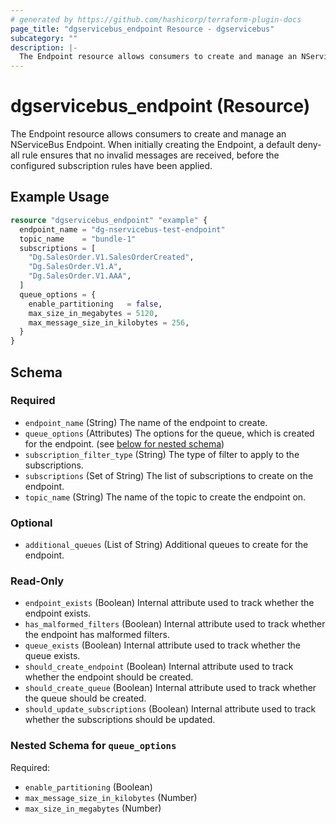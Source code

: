 ```yaml
---
# generated by https://github.com/hashicorp/terraform-plugin-docs
page_title: "dgservicebus_endpoint Resource - dgservicebus"
subcategory: ""
description: |-
  The Endpoint resource allows consumers to create and manage an NServiceBus Endpoint. When initially creating the Endpoint, a default deny-all rule ensures that no invalid messages are received, before the configured subscription rules have been applied.
---
```


# dgservicebus_endpoint (Resource)

The Endpoint resource allows consumers to create and manage an NServiceBus Endpoint. When initially creating the Endpoint, a default deny-all rule ensures that no invalid messages are received, before the configured subscription rules have been applied.

## Example Usage

```terraform
resource "dgservicebus_endpoint" "example" {
  endpoint_name = "dg-nservicebus-test-endpoint"
  topic_name    = "bundle-1"
  subscriptions = [
    "Dg.SalesOrder.V1.SalesOrderCreated",
    "Dg.SalesOrder.V1.A",
    "Dg.SalesOrder.V1.AAA",
  ]
  queue_options = {
    enable_partitioning   = false,
    max_size_in_megabytes = 5120,
    max_message_size_in_kilobytes = 256,
  }
}
```

<!-- schema generated by tfplugindocs -->
## Schema

### Required

- `endpoint_name` (String) The name of the endpoint to create.
- `queue_options` (Attributes) The options for the queue, which is created for the endpoint. (see [below for nested schema](#nestedatt--queue_options))
- `subscription_filter_type` (String) The type of filter to apply to the subscriptions.
- `subscriptions` (Set of String) The list of subscriptions to create on the endpoint.
- `topic_name` (String) The name of the topic to create the endpoint on.

### Optional

- `additional_queues` (List of String) Additional queues to create for the endpoint.

### Read-Only

- `endpoint_exists` (Boolean) Internal attribute used to track whether the endpoint exists.
- `has_malformed_filters` (Boolean) Internal attribute used to track whether the endpoint has malformed filters.
- `queue_exists` (Boolean) Internal attribute used to track whether the queue exists.
- `should_create_endpoint` (Boolean) Internal attribute used to track whether the endpoint should be created.
- `should_create_queue` (Boolean) Internal attribute used to track whether the queue should be created.
- `should_update_subscriptions` (Boolean) Internal attribute used to track whether the subscriptions should be updated.

<a id="nestedatt--queue_options"></a>
### Nested Schema for `queue_options`

Required:

- `enable_partitioning` (Boolean)
- `max_message_size_in_kilobytes` (Number)
- `max_size_in_megabytes` (Number)
